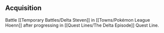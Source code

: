 ## Acquisition
Battle [[Temporary Battles/Delta Steven]] in [[Towns/Pokémon League Hoenn]] after progressing in [[Quest Lines/The Delta Episode]] Quest Line.